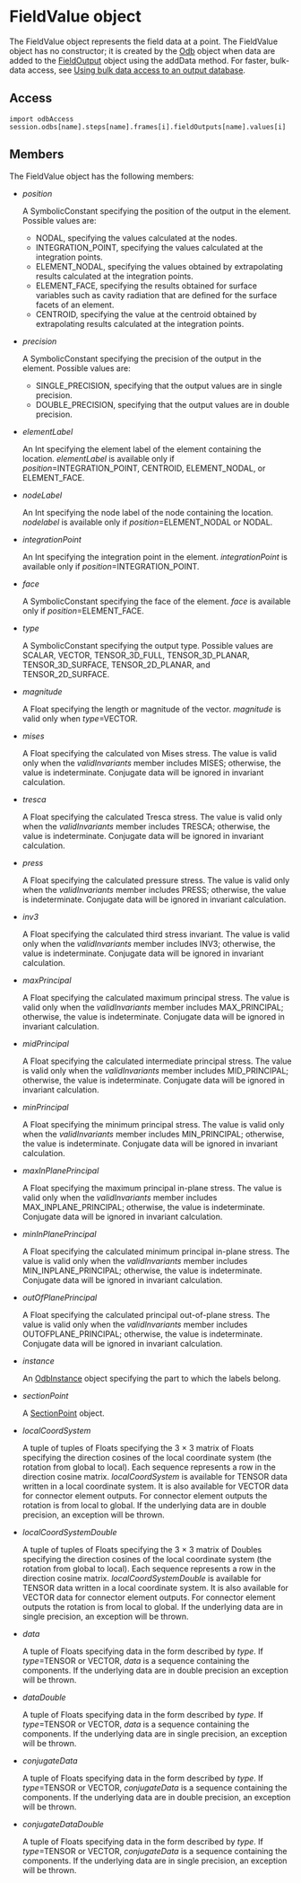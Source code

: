 # FieldValue object

The FieldValue object represents the field data at a point. The FieldValue object has no constructor; it is created by the [Odb](https://help.3ds.com/2022/english/DSSIMULIA_Established/SIMACAEKERRefMap/simaker-c-odbpyc.htm?ContextScope=all) object when data are added to the [FieldOutput](https://help.3ds.com/2022/english/DSSIMULIA_Established/SIMACAEKERRefMap/simaker-c-fieldoutputpyc.htm?ContextScope=all) object using the addData method. For faster, bulk-data access, see [Using bulk data access to an output database](https://help.3ds.com/2022/english/DSSIMULIA_Established/SIMACAECMDRefMap/simacmd-c-odbintrobulkdatacpp.htm?ContextScope=all).

## Access

```
import odbAccess
session.odbs[name].steps[name].frames[i].fieldOutputs[name].values[i]
```

## Members

The FieldValue object has the following members:

- *position*

  A SymbolicConstant specifying the position of the output in the element. Possible values are:

  - NODAL, specifying the values calculated at the nodes.
  - INTEGRATION_POINT, specifying the values calculated at the integration points.
  - ELEMENT_NODAL, specifying the values obtained by extrapolating results calculated at the integration points.
  - ELEMENT_FACE, specifying the results obtained for surface variables such as cavity radiation that are defined for the surface facets of an element.
  - CENTROID, specifying the value at the centroid obtained by extrapolating results calculated at the integration points.

- *precision*

  A SymbolicConstant specifying the precision of the output in the element. Possible values are:

  - SINGLE_PRECISION, specifying that the output values are in single precision.
  - DOUBLE_PRECISION, specifying that the output values are in double precision.

- *elementLabel*

  An Int specifying the element label of the element containing the location. *elementLabel* is available only if *position*=INTEGRATION_POINT, CENTROID, ELEMENT_NODAL, or ELEMENT_FACE.

- *nodeLabel*

  An Int specifying the node label of the node containing the location. *nodelabel* is available only if *position*=ELEMENT_NODAL or NODAL.

- *integrationPoint*

  An Int specifying the integration point in the element. *integrationPoint* is available only if *position*=INTEGRATION_POINT.

- *face*

  A SymbolicConstant specifying the face of the element. *face* is available only if *position*=ELEMENT_FACE.

- *type*

  A SymbolicConstant specifying the output type. Possible values are SCALAR, VECTOR, TENSOR_3D_FULL, TENSOR_3D_PLANAR, TENSOR_3D_SURFACE, TENSOR_2D_PLANAR, and TENSOR_2D_SURFACE.

- *magnitude*

  A Float specifying the length or magnitude of the vector. *magnitude* is valid only when *type*=VECTOR.

- *mises*

  A Float specifying the calculated von Mises stress. The value is valid only when the *validInvariants* member includes MISES; otherwise, the value is indeterminate. Conjugate data will be ignored in invariant calculation.

- *tresca*

  A Float specifying the calculated Tresca stress. The value is valid only when the *validInvariants* member includes TRESCA; otherwise, the value is indeterminate. Conjugate data will be ignored in invariant calculation.

- *press*

  A Float specifying the calculated pressure stress. The value is valid only when the *validInvariants* member includes PRESS; otherwise, the value is indeterminate. Conjugate data will be ignored in invariant calculation.

- *inv3*

  A Float specifying the calculated third stress invariant. The value is valid only when the *validInvariants* member includes INV3; otherwise, the value is indeterminate. Conjugate data will be ignored in invariant calculation.

- *maxPrincipal*

  A Float specifying the calculated maximum principal stress. The value is valid only when the *validInvariants* member includes MAX_PRINCIPAL; otherwise, the value is indeterminate. Conjugate data will be ignored in invariant calculation.

- *midPrincipal*

  A Float specifying the calculated intermediate principal stress. The value is valid only when the *validInvariants* member includes MID_PRINCIPAL; otherwise, the value is indeterminate. Conjugate data will be ignored in invariant calculation.

- *minPrincipal*

  A Float specifying the minimum principal stress. The value is valid only when the *validInvariants* member includes MIN_PRINCIPAL; otherwise, the value is indeterminate. Conjugate data will be ignored in invariant calculation.

- *maxInPlanePrincipal*

  A Float specifying the maximum principal in-plane stress. The value is valid only when the *validInvariants* member includes MAX_INPLANE_PRINCIPAL; otherwise, the value is indeterminate. Conjugate data will be ignored in invariant calculation.

- *minInPlanePrincipal*

  A Float specifying the calculated minimum principal in-plane stress. The value is valid only when the *validInvariants* member includes MIN_INPLANE_PRINCIPAL; otherwise, the value is indeterminate. Conjugate data will be ignored in invariant calculation.

- *outOfPlanePrincipal*

  A Float specifying the calculated principal out-of-plane stress. The value is valid only when the *validInvariants* member includes OUTOFPLANE_PRINCIPAL; otherwise, the value is indeterminate. Conjugate data will be ignored in invariant calculation.

- *instance*

  An [OdbInstance](https://help.3ds.com/2022/english/DSSIMULIA_Established/SIMACAEKERRefMap/simaker-c-odbinstancepyc.htm?ContextScope=all) object specifying the part to which the labels belong.

- *sectionPoint*

  A [SectionPoint](https://help.3ds.com/2022/english/DSSIMULIA_Established/SIMACAEKERRefMap/simaker-c-sectionpointpyc.htm?ContextScope=all) object.

- *localCoordSystem*

  A tuple of tuples of Floats specifying the 3 × 3 matrix of Floats specifying the direction cosines of the local coordinate system (the rotation from global to local). Each sequence represents a row in the direction cosine matrix. *localCoordSystem* is available for TENSOR data written in a local coordinate system. It is also available for VECTOR data for connector element outputs. For connector element outputs the rotation is from local to global. If the underlying data are in double precision, an exception will be thrown.

- *localCoordSystemDouble*

  A tuple of tuples of Floats specifying the 3 × 3 matrix of Doubles specifying the direction cosines of the local coordinate system (the rotation from global to local). Each sequence represents a row in the direction cosine matrix. *localCoordSystemDouble* is available for TENSOR data written in a local coordinate system. It is also available for VECTOR data for connector element outputs. For connector element outputs the rotation is from local to global. If the underlying data are in single precision, an exception will be thrown.

- *data*

  A tuple of Floats specifying data in the form described by *type*. If *type*=TENSOR or VECTOR, *data* is a sequence containing the components. If the underlying data are in double precision an exception will be thrown.

- *dataDouble*

  A tuple of Floats specifying data in the form described by *type*. If *type*=TENSOR or VECTOR, *data* is a sequence containing the components. If the underlying data are in single precision, an exception will be thrown.

- *conjugateData*

  A tuple of Floats specifying data in the form described by *type*. If *type*=TENSOR or VECTOR, *conjugateData* is a sequence containing the components. If the underlying data are in double precision, an exception will be thrown.

- *conjugateDataDouble*

  A tuple of Floats specifying data in the form described by *type*. If *type*=TENSOR or VECTOR, *conjugateData* is a sequence containing the components. If the underlying data are in single precision, an exception will be thrown.